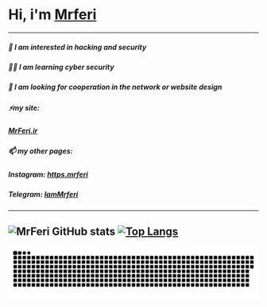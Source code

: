 # Hi, i'm [Mrferi](https://mrferi.ir)
---
##### 🔰 I am interested in **hacking** and **security** 
##### 🧑‍💻 I am learning **cyber security** 
##### 💞️ I am looking for cooperation in the network or website design 
##### ⚡my site:
#####   [MrFeri.ir](https://mrferi.ir)
##### 📫 my other pages:
#####   **Instagram:** [https.mrferi](https://instagram.com/https.mrferi)
#####   **Telegram:** [IamMrferi](https://t.me/IamMrferi) 

---
![MrFeri GitHub stats](https://github-readme-stats.vercel.app/api?username=httpsMrferi&hide=contribs&theme=dark)
[![Top Langs](https://github-readme-stats.vercel.app/api/top-langs/?username=httpsMrferi&layout=compact&theme=dark)](https://github.com/anuraghazra/github-readme-stats)
---
<a href="#" align="center" ><img src="./maz.svg"></a>
